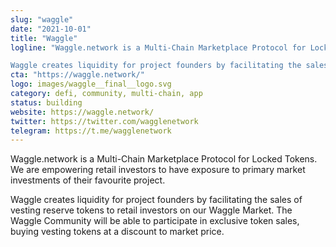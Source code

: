 ```yaml
---
slug: "waggle"
date: "2021-10-01"
title: "Waggle"
logline: "Waggle.network is a Multi-Chain Marketplace Protocol for Locked Tokens. We are empowering retail investors to have exposure to primary market investments of their favourite project. 

Waggle creates liquidity for project founders by facilitating the sales of vesting reserve tokens to retail investors on our Waggle Market. The Waggle Community will be able to participate in exclusive token sales, buying vesting tokens at a discount to market price."
cta: "https://waggle.network/"
logo: images/waggle__final__logo.svg
category: defi, community, multi-chain, app
status: building
website: https://waggle.network/
twitter: https://twitter.com/wagglenetwork
telegram: https://t.me/wagglenetwork
---
```


Waggle.network is a Multi-Chain Marketplace Protocol for Locked Tokens. We are empowering retail investors to have exposure to primary market investments of their favourite project. 

Waggle creates liquidity for project founders by facilitating the sales of vesting reserve tokens to retail investors on our Waggle Market. The Waggle Community will be able to participate in exclusive token sales, buying vesting tokens at a discount to market price.